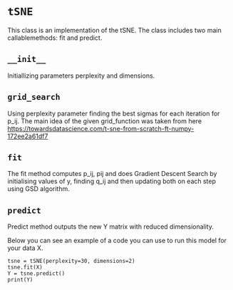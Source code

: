 # `tSNE`
This class is an implementation of the tSNE. The class includes two main  callablemethods: fit and predict.

## `__init__`
Initiallizing parameters perplexity and dimensions.

## `grid_search`
Using perplexity parameter finding the best sigmas for each iteration for p_ij. The main idea of the given grid_function was taken from here https://towardsdatascience.com/t-sne-from-scratch-ft-numpy-172ee2a61df7 

## `fit`

The fit method computes p_ij, pij and does Gradient Descent Search by initialising values of y, finding q_ij and then updating both on each step using GSD algorithm.

## `predict`
Predict method outputs the new Y matrix with reduced dimensionality. 

Below you can see an example of a code you can use to run this model for your data X.
```
tsne = tSNE(perplexity=30, dimensions=2)
tsne.fit(X)
Y = tsne.predict()
print(Y)
```


